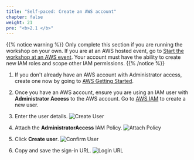 ```yaml
---
title: "Self-paced: Create an AWS account"
chapter: false
weight: 21
pre: "<b>2.1 </b>"
---
```


{{% notice warning %}}
Only complete this section if you are running the workshop on your own. If you are at an AWS hosted event, go to [Start the workshop at an AWS event](212_aws_event_account.html).
Your account must have the ability to create new IAM roles and scope other IAM permissions.
{{% /notice %}}

1. If you don't already have an AWS account with Administrator access, create
one now by going to [AWS Getting Started](https://aws.amazon.com/getting-started/).

2. Once you have an AWS account, ensure you are using an IAM user with **Administrator Access** to the AWS account. Go to [AWS IAM](https://console.aws.amazon.com/iam/home?#/users$new) to create a new user.

3. Enter the user details.
    ![Create User](/images/iam-1-create-user.png)

4. Attach the **AdministratorAccess** IAM Policy.
    ![Attach Policy](/images/iam-2-attach-policy.png)

5. Click **Create user**.
    ![Confirm User](/images/iam-3-create-user.png)

6. Copy and save the sign-in URL.
    ![Login URL](/images/iam-4-save-url.png)

